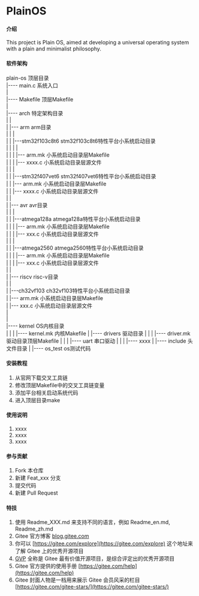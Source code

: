 # PlainOS

#### 介绍  
This project is Plain OS, aimed at developing a universal operating system with a plain and minimalist philosophy.

#### 软件架构    

plain-os                                             顶层目录  
   |---- main.c                                      系统入口  
   |  
   |---- Makefile                                    顶层Makefile  
   |  
   |---- arch                                        特定架构目录  
   |      |  
   |      |--- arm                                   arm目录  
   |      |     |  
   |      |     |---stm32f103c8t6                    stm32f103c8t6特性平台小系统启动目录  
   |      |     |    |  
   |      |     |    |--- arm.mk                     小系统启动目录层Makefile  
   |      |     |    |--- xxxx.c                     小系统启动目录层源文件  
   |      |     |  
   |      |     |---stm32f407vet6                    stm32f407vet6特性平台小系统启动目录  
   |      |          |--- arm.mk                     小系统启动目录层Makefile  
   |      |          |--- xxxx.c                     小系统启动目录层源文件  
   |      |  
   |      |--- avr                                   avr目录  
   |      |     |  
   |      |     |---atmega128a                       atmega128a特性平台小系统启动目录  
   |      |     |    |--- arm.mk                     小系统启动目录层Makefile  
   |      |     |    |--- xxx.c                      小系统启动目录层源文件  
   |      |     |  
   |      |     |---atmega2560                       atmega2560特性平台小系统启动目录  
   |      |     |    |--- arm.mk                     小系统启动目录层Makefile  
   |      |     |    |--- xxx.c                      小系统启动目录层源文件  
   |      |  
   |      |--- riscv                                 risc-v目录  
   |            |   
   |            |---ch32vf103                        ch32vf103特性平台小系统启动目录  
   |                 |--- arm.mk                     小系统启动目录层Makefile  
   |                 |--- xxx.c                      小系统启动目录层源文件  
   |  
   |  
   |---- kernel                                      OS内核目录  
   |      | 
   |      |---- kernel.mk                            内核Makefile 
   | 
   |---- drivers                                     驱动目录 
   |      | 
   |      |---- driver.mk                            驱动目录顶层Makefile 
   |      | 
   |      |---- uart                                 串口驱动 
   |      | 
   |      |----  xxxx 
   | 
   |---- include                                     头文件目录 
   | 
   |---- os_test                                    os测试代码 

#### 安装教程

1.  从官网下载交叉工具链
2.  修改顶层Makefile中的交叉工具链变量
3.  添加平台相关启动系统代码
4.  进入顶层目录make

#### 使用说明

1.  xxxx
2.  xxxx
3.  xxxx

#### 参与贡献

1.  Fork 本仓库
2.  新建 Feat_xxx 分支
3.  提交代码
4.  新建 Pull Request


#### 特技

1.  使用 Readme\_XXX.md 来支持不同的语言，例如 Readme\_en.md, Readme\_zh.md
2.  Gitee 官方博客 [blog.gitee.com](https://blog.gitee.com)
3.  你可以 [https://gitee.com/explore](https://gitee.com/explore) 这个地址来了解 Gitee 上的优秀开源项目
4.  [GVP](https://gitee.com/gvp) 全称是 Gitee 最有价值开源项目，是综合评定出的优秀开源项目
5.  Gitee 官方提供的使用手册 [https://gitee.com/help](https://gitee.com/help)
6.  Gitee 封面人物是一档用来展示 Gitee 会员风采的栏目 [https://gitee.com/gitee-stars/](https://gitee.com/gitee-stars/)
